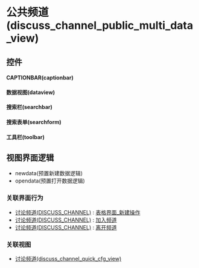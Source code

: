 # 公共频道(discuss_channel_public_multi_data_view)  <!-- {docsify-ignore-all} -->



## 控件
#### CAPTIONBAR(captionbar)
#### 数据视图(dataview)
#### 搜索栏(searchbar)
#### 搜索表单(searchform)
#### 工具栏(toolbar)

## 视图界面逻辑
  * newdata(预置新建数据逻辑)
  * opendata(预置打开数据逻辑)


### 关联界面行为
  * [讨论频道(DISCUSS_CHANNEL)](module/discuss/discuss_channel) : [表格界面_新建操作](module/discuss/discuss_channel#界面行为)
  * [讨论频道(DISCUSS_CHANNEL)](module/discuss/discuss_channel) : [加入频道](module/discuss/discuss_channel#界面行为)
  * [讨论频道(DISCUSS_CHANNEL)](module/discuss/discuss_channel) : [离开频道](module/discuss/discuss_channel#界面行为)

### 关联视图
  * [讨论频道(discuss_channel_quick_cfg_view)](app/view/discuss_channel_quick_cfg_view)

<script>
 const { createApp } = Vue
  createApp({
    data() {
      return {

      }
    }
  }).use(ElementPlus).mount('#app')
</script>
